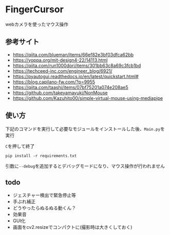 # FingerCursor
webカメラを使ったマウス操作
## 参考サイト
- https://qiita.com/blueman/items/66ef82e3bf03dfca62bb
- https://yoppa.org/mit-design4-22/14113.html
- https://qiita.com/run1000dori/items/301bb63c8a69c3fcb1bd
- https://techceed-inc.com/engineer_blog/6921/
- https://pyautogui.readthedocs.io/en/latest/quickstart.html#
- https://blog.capilano-fw.com/?p=9955
- https://qiita.com/taashi/items/07bf75201a074e208ae5
- https://github.com/takeyamayuki/NonMouse
- https://github.com/Kazuhito00/simple-virtual-mouse-using-mediapipe
## 使い方
下記のコマンドを実行して必要なモジュールをインストールした後、`Main.py`を実行

`C`を押して終了
```
pip install -r requirements.txt
```
引数に`--debug`を追加するとデバッグモードになり、マウス操作が行われません
## todo
- ジェスチャー検出で緊急停止等
- 手ぶれ補正
- どうやったらぬるぬる動くん？
- 効果音
- GUI化
- 画面をcv2.resizeでコンパクトに(撮影時は大きくしておく)
